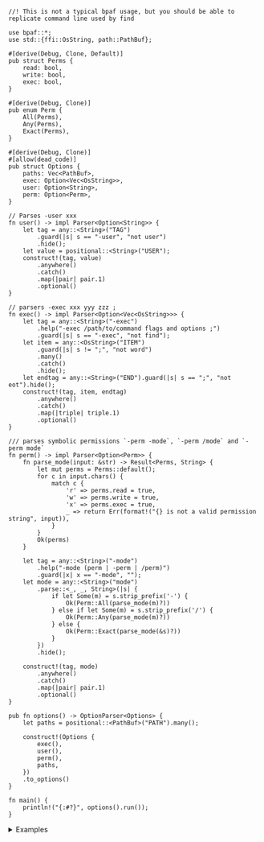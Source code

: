 ```no_run
//! This is not a typical bpaf usage, but you should be able to replicate command line used by find

use bpaf::*;
use std::{ffi::OsString, path::PathBuf};

#[derive(Debug, Clone, Default)]
pub struct Perms {
    read: bool,
    write: bool,
    exec: bool,
}

#[derive(Debug, Clone)]
pub enum Perm {
    All(Perms),
    Any(Perms),
    Exact(Perms),
}

#[derive(Debug, Clone)]
#[allow(dead_code)]
pub struct Options {
    paths: Vec<PathBuf>,
    exec: Option<Vec<OsString>>,
    user: Option<String>,
    perm: Option<Perm>,
}

// Parses -user xxx
fn user() -> impl Parser<Option<String>> {
    let tag = any::<String>("TAG")
        .guard(|s| s == "-user", "not user")
        .hide();
    let value = positional::<String>("USER");
    construct!(tag, value)
        .anywhere()
        .catch()
        .map(|pair| pair.1)
        .optional()
}

// parsers -exec xxx yyy zzz ;
fn exec() -> impl Parser<Option<Vec<OsString>>> {
    let tag = any::<String>("-exec")
        .help("-exec /path/to/command flags and options ;")
        .guard(|s| s == "-exec", "not find");
    let item = any::<OsString>("ITEM")
        .guard(|s| s != ";", "not word")
        .many()
        .catch()
        .hide();
    let endtag = any::<String>("END").guard(|s| s == ";", "not eot").hide();
    construct!(tag, item, endtag)
        .anywhere()
        .catch()
        .map(|triple| triple.1)
        .optional()
}

/// parses symbolic permissions `-perm -mode`, `-perm /mode` and `-perm mode`
fn perm() -> impl Parser<Option<Perm>> {
    fn parse_mode(input: &str) -> Result<Perms, String> {
        let mut perms = Perms::default();
        for c in input.chars() {
            match c {
                'r' => perms.read = true,
                'w' => perms.write = true,
                'x' => perms.exec = true,
                _ => return Err(format!("{} is not a valid permission string", input)),
            }
        }
        Ok(perms)
    }

    let tag = any::<String>("-mode")
        .help("-mode (perm | -perm | /perm)")
        .guard(|x| x == "-mode", "");
    let mode = any::<String>("mode")
        .parse::<_, _, String>(|s| {
            if let Some(m) = s.strip_prefix('-') {
                Ok(Perm::All(parse_mode(m)?))
            } else if let Some(m) = s.strip_prefix('/') {
                Ok(Perm::Any(parse_mode(m)?))
            } else {
                Ok(Perm::Exact(parse_mode(&s)?))
            }
        })
        .hide();

    construct!(tag, mode)
        .anywhere()
        .catch()
        .map(|pair| pair.1)
        .optional()
}

pub fn options() -> OptionParser<Options> {
    let paths = positional::<PathBuf>("PATH").many();

    construct!(Options {
        exec(),
        user(),
        perm(),
        paths,
    })
    .to_options()
}

fn main() {
    println!("{:#?}", options().run());
}

```
<details>
<summary style="display: list-item;">Examples</summary>


Usually `find` takes a path where to look, the rest is optional
```console
% app src tests
Options { paths: ["src", "tests"], exec: None, user: None, perm: None }
```

In addition to paths `find` can take some more options, typically unusual: username, note a
single dash with a long name:
```console
% app -user bob
Options { paths: [], exec: None, user: Some("bob"), perm: None }
```

Permissions, in an unusual format:
```console
% app -mode /x
Options { paths: [], exec: None, user: None, perm: Some(Any(Perms { read: false, write: false, exec: true })) }
```

And the most interesting one is `-exec` which takes multiple arbitrary parameters terminated
by `;` (in shell you have to escape it as `\\;`)
```console
% app -exec cat -A '{}' \;
Options { paths: [], exec: Some(["cat", "-A", "{}"]), user: None, perm: None }
```

As usuall you can mix them and order doesn't matter
```console
% app src -mode -r -user bob -exec rustc '{}' \;
Options { paths: ["src"], exec: Some(["rustc", "{}"]), user: Some("bob"), perm: Some(All(Perms { read: true, write: false, exec: false })) }
```

While `bpaf` takes some effort to render the help even for custom stuff - you can always
bypass it by hiding options and substituting your own with custom `header`/`footer`.
```console
% app --help
Usage: [-exec] [<USER>] [-mode] [<PATH>]...

Available positional items:
    -exec  -exec /path/to/command flags and options ;
    -mode  -mode (perm | -perm | /perm)

Available options:
    -h, --help  Prints help information
```

</details>
